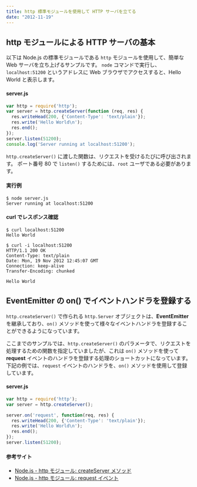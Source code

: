 ```yaml
---
title: http 標準モジュールを使用して HTTP サーバを立てる
date: "2012-11-19"
---
```


http モジュールによる HTTP サーバの基本
----

以下は Node.js の標準モジュールである `http` モジュールを使用して、簡単な Web サーバを立ち上げるサンプルです。
`node` コマンドで実行し、`localhost:51200` というアドレスに Web ブラウザでアクセスすると、Hello World と表示します。

#### server.js

```javascript
var http = require('http');
var server = http.createServer(function (req, res) {
  res.writeHead(200, {'Content-Type': 'text/plain'});
  res.write('Hello World\n');
  res.end();
});
server.listen(51200);
console.log('Server running at localhost:51200');
```

`http.createServer()` に渡した関数は、リクエストを受けるたびに呼び出されます。
ポート番号 80 で `listen()` するためには、`root` ユーザである必要があります。


#### 実行例

```
$ node server.js
Server running at localhost:51200
```

#### curl でレスポンス確認

```
$ curl localhost:51200
Hello World
```

```
$ curl -i localhost:51200
HTTP/1.1 200 OK
Content-Type: text/plain
Date: Mon, 19 Nov 2012 12:45:07 GMT
Connection: keep-alive
Transfer-Encoding: chunked

Hello World
```

EventEmitter の on() でイベントハンドラを登録する
----

`http.createServer()` で作られる `http.Server` オブジェクトは、**EventEmitter** を継承しており、`on()` メソッドを使って様々なイベントハンドラを登録することができるようになっています。

ここまでのサンプルでは、`http.createServer()` のパラメータで、リクエストを処理するための関数を指定していましたが、これは `on()` メソッドを使って **request** イベントのハンドラを登録する処理のショートカットになっています。
下記の例では、`request` イベントのハンドラを、`on()` メソッドを使用して登録しています。

#### server.js

```javascript
var http = require('http');
var server = http.createServer();

server.on('request', function(req, res) {
  res.writeHead(200, {'Content-Type': 'text/plain'});
  res.write('Hello World\n');
  res.end();
});
server.listen(51200);
```

#### 参考サイト

* [Node.js - http モジュール: createServer メソッド](http://nodejs.org/api/http.html#http_http_createserver_requestlistener)
* [Node.js - http モジュール: request イベント](http://nodejs.org/api/http.html#http_event_request)

